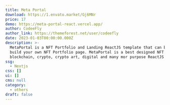 ```yaml
---
title: Meta Portal
download: https://1.envato.market/Gj6MNr
price: 17
demo: https://meta-portal-react.vercel.app/
author: CodeeFly
author_link: https://themeforest.net/user/codeefly
date: 2023-01-03T00:00:00.000Z
description: >-
  MetaPortal is a NFT Portfolio and Landing ReactJS template that can be used to
  build your own NFT Portfolio page. MetaPortal is a best designed NFT
  blockchain, crypto, crypto art, digital and many mor purpose ReactJS Template.
ssg:
  - Nextjs
css: []
ui: []
cms: null
category:
  - others
draft: false
---
```

